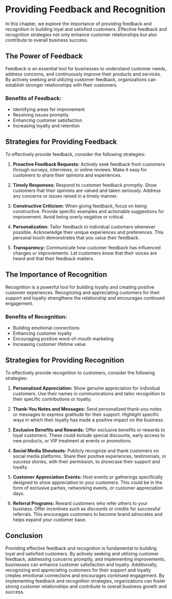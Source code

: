Providing Feedback and Recognition
===========================================

In this chapter, we explore the importance of providing feedback and recognition in building loyal and satisfied customers. Effective feedback and recognition strategies not only enhance customer relationships but also contribute to overall business success.

**The Power of Feedback**
-------------------------

Feedback is an essential tool for businesses to understand customer needs, address concerns, and continuously improve their products and services. By actively seeking and utilizing customer feedback, organizations can establish stronger relationships with their customers.

### Benefits of Feedback:

* Identifying areas for improvement
* Resolving issues promptly
* Enhancing customer satisfaction
* Increasing loyalty and retention

**Strategies for Providing Feedback**
-------------------------------------

To effectively provide feedback, consider the following strategies:

1. **Proactive Feedback Requests:** Actively seek feedback from customers through surveys, interviews, or online reviews. Make it easy for customers to share their opinions and experiences.

2. **Timely Responses:** Respond to customer feedback promptly. Show customers that their opinions are valued and taken seriously. Address any concerns or issues raised in a timely manner.

3. **Constructive Criticism:** When giving feedback, focus on being constructive. Provide specific examples and actionable suggestions for improvement. Avoid being overly negative or critical.

4. **Personalization:** Tailor feedback to individual customers whenever possible. Acknowledge their unique experiences and preferences. This personal touch demonstrates that you value their feedback.

5. **Transparency:** Communicate how customer feedback has influenced changes or improvements. Let customers know that their voices are heard and that their feedback matters.

**The Importance of Recognition**
---------------------------------

Recognition is a powerful tool for building loyalty and creating positive customer experiences. Recognizing and appreciating customers for their support and loyalty strengthens the relationship and encourages continued engagement.

### Benefits of Recognition:

* Building emotional connections
* Enhancing customer loyalty
* Encouraging positive word-of-mouth marketing
* Increasing customer lifetime value

**Strategies for Providing Recognition**
----------------------------------------

To effectively provide recognition to customers, consider the following strategies:

1. **Personalized Appreciation:** Show genuine appreciation for individual customers. Use their names in communications and tailor recognition to their specific contributions or loyalty.

2. **Thank-You Notes and Messages:** Send personalized thank-you notes or messages to express gratitude for their support. Highlight specific ways in which their loyalty has made a positive impact on the business.

3. **Exclusive Benefits and Rewards:** Offer exclusive benefits or rewards to loyal customers. These could include special discounts, early access to new products, or VIP treatment at events or promotions.

4. **Social Media Shoutouts:** Publicly recognize and thank customers on social media platforms. Share their positive experiences, testimonials, or success stories, with their permission, to showcase their support and loyalty.

5. **Customer Appreciation Events:** Host events or gatherings specifically designed to show appreciation to your customers. This could be in the form of exclusive parties, networking events, or customer appreciation days.

6. **Referral Programs:** Reward customers who refer others to your business. Offer incentives such as discounts or credits for successful referrals. This encourages customers to become brand advocates and helps expand your customer base.

**Conclusion**
--------------

Providing effective feedback and recognition is fundamental to building loyal and satisfied customers. By actively seeking and utilizing customer feedback, addressing concerns promptly, and implementing improvements, businesses can enhance customer satisfaction and loyalty. Additionally, recognizing and appreciating customers for their support and loyalty creates emotional connections and encourages continued engagement. By implementing feedback and recognition strategies, organizations can foster strong customer relationships and contribute to overall business growth and success.
